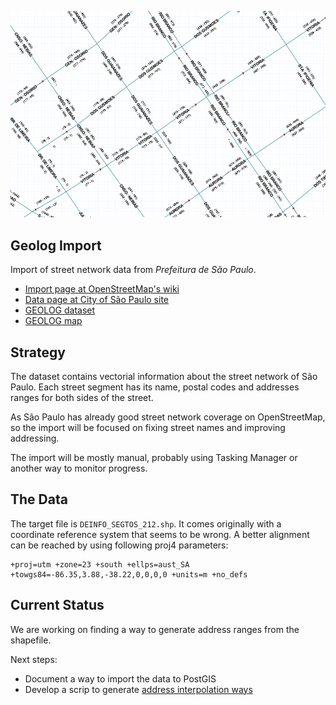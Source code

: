 ![snapshot](https://github.com/OSMBrasil/Geolog-PMSP/raw/master/data-snapshot.png)

## Geolog Import

Import of street network data from *Prefeitura de São Paulo*.

* [Import page at OpenStreetMap's wiki](https://wiki.openstreetmap.org/wiki/Geolog_PMSP_Import)
* [Data page at City of São Paulo site](http://www.prefeitura.sp.gov.br/cidade/secretarias/desenvolvimento_urbano/dados_estatisticos/index.php?p=160798)
* [GEOLOG dataset](http://www.prefeitura.sp.gov.br/cidade/secretarias/upload/desenvolvimento_urbano/dados_estatisticos/arquivos/20131203_geolog.zip)
* [GEOLOG map](https://api.tiles.mapbox.com/v4/mapaslivres.hnhcwhfr/page.html?access_token=pk.eyJ1IjoibWFwYXNsaXZyZXMiLCJhIjoidmVxbkRhRSJ9.fe8NAiiw9ACGjVgGgowbgg)

## Strategy

The dataset contains vectorial information about the street network of São Paulo. Each street segment has its name, postal codes and addresses ranges for both sides of the street.

As São Paulo has already good street network coverage on OpenStreetMap, so the import will be focused on fixing street names and improving addressing.

The import will be mostly manual, probably using Tasking Manager or another way to monitor progress.

## The Data

The target file is `DEINFO_SEGTOS_212.shp`. It comes originally with a coordinate reference system that seems to be wrong. A better alignment can be reached by using following proj4 parameters:

    +proj=utm +zone=23 +south +ellps=aust_SA +towgs84=-86.35,3.88,-38.22,0,0,0,0 +units=m +no_defs

## Current Status

We are working on finding a way to generate address ranges from the shapefile.

Next steps:

* Document a way to import the data to PostGIS
* Develop a scrip to generate [address interpolation ways](http://wiki.openstreetmap.org/wiki/Interpolation#Using_interpolation)
